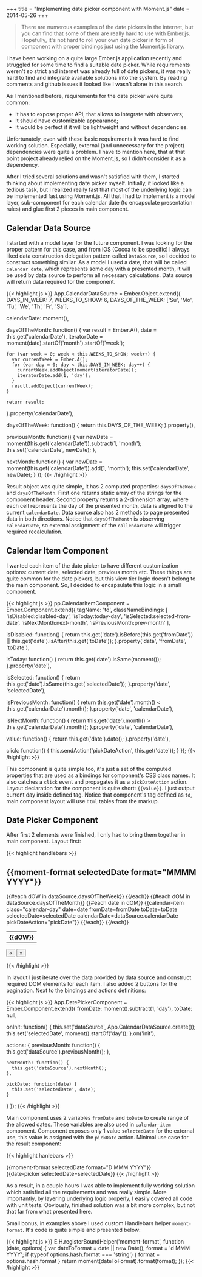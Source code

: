 +++
title = "Implementing date picker component with Moment.js"
date = 2014-05-26
+++

> There are numerous examples of the date pickers in the internet, but you can find that some of them are really hard to use with Ember.js. Hopefully, it's not hard to roll your own date picker in form of component with proper bindings just using the Moment.js library. 

I have been working on a quite large Ember.js application recently and struggled for some time to find a suitable date picker. While requirements weren't so strict and internet was already full of date pickers, it was really hard to find and integrate available solutions into the system. By reading comments and github issues it looked like I wasn't alone in this search.

As I mentioned before, requirements for the date picker were quite common:

- It has to expose proper API, that allows to integrate with observers;
- It should have customizable appearance;
- It would be perfect if it will be lightweight and without dependencies.

Unfortunately, even with these basic requirements it was hard to find working solution. Especially, external (and unnecessary for the project) dependencies were quite a problem. I have to mention here, that at that point project already relied on the Moment.js, so I didn't consider it as a dependency.

After I tried several solutions and wasn't satisfied with them, I started thinking about implementing date picker myself. Initially, it looked like a tedious task, but I realized really fast that most of the underlying logic can be implemented fast using Moment.js. All that I had to implement is a model layer, sub-component for each calendar date (to encapsulate presentation rules) and glue first 2 pieces in main component.

## Calendar Data Source

I started with a model layer for the future component. I was looking for the proper pattern for this case, and from iOS (Cocoa to be specific) I always liked data construction delegation pattern called `DataSource`, so I decided to construct something similar. As a model I used a date, that will be called `calendar date`, which represents some day with a presented month, it will be used by data source to perform all necessary calculations. Data source will return data required for the component.

{{< highlight js >}}
App.CalendarDataSource = Ember.Object.extend({
  DAYS_IN_WEEK:     7,
  WEEKS_TO_SHOW:    6,
  DAYS_OF_THE_WEEK: ['Su', 'Mo', 'Tu', 'We', 'Th', 'Fr', 'Sa'],

  calendarDate: moment(),

  daysOfTheMonth: function() {
    var result       = Ember.A(),
        date         = this.get('calendarDate'),
        iteratorDate = moment(date).startOf('month').startOf('week');

    for (var week = 0; week < this.WEEKS_TO_SHOW; week++) {
      var currentWeek = Ember.A();
      for (var day = 0; day < this.DAYS_IN_WEEK; day++) {
        currentWeek.addObject(moment(iteratorDate));
        iteratorDate.add(1, 'day');
      }
      result.addObject(currentWeek);
    }

    return result;
  }.property('calendarDate'),

  daysOfTheWeek: function() {
    return this.DAYS_OF_THE_WEEK;
  }.property(),

  previousMonth: function() {
    var newDate = moment(this.get('calendarDate')).subtract(1, 'month');
    this.set('calendarDate', newDate);
  },

  nextMonth: function() {
    var newDate = moment(this.get('calendarDate')).add(1, 'month');
    this.set('calendarDate', newDate);
  }
});
{{< /highlight >}}

Result object was quite simple, it has 2 computed properties: `daysOfTheWeek` and `daysOfTheMonth`. First one returns static array of the strings for the component header. Second property returns a 2-dimension array, where each cell represents the day of the presented month, data is aligned to the current `calendarDate`. Data source also has 2 methods to page presented data in both directions. Notice that `daysOfTheMonth` is observing `calendarDate`, so external assignment of the `callendarDate` will trigger required recalculation.

## Calendar Item Component

I wanted each item of the date picker to have different customization options: current date, selected date, previous month etc. These things are quite common for the date pickers, but this view tier logic doesn't belong to the main component. So, I decided to encapsulate this logic in a small component.

{{< highlight js >}}
pp.CalendarItemComponent = Ember.Component.extend({
  tagName: 'td',
  classNameBindings: [
    'isDisabled:disabled-day',
    'isToday:today-day',
    'isSelected:selected-from-date',
    'isNextMonth:next-month',
    'isPreviousMonth:prev-month'
  ],

  isDisabled: function() {
    return this.get('date').isBefore(this.get('fromDate')) ||
      this.get('date').isAfter(this.get('toDate'));
  }.property('data', 'fromDate', 'toDate'),

  isToday: function() {
    return this.get('date').isSame(moment());
  }.property('date'),

  isSelected: function() {
    return this.get('date').isSame(this.get('selectedDate'));
  }.property('date', 'selectedDate'),

  isPreviousMonth: function() {
    return this.get('date').month() < this.get('calendarDate').month();
  }.property('date', 'calendarDate'),

  isNextMonth: function() {
    return this.get('date').month() > this.get('calendarDate').month();
  }.property('date', 'calendarDate'),

  value: function() {
    return this.get('date').date();
  }.property('date'),

  click: function() {
    this.sendAction('pickDateAction', this.get('date'));
  }
});
{{< /highlight >}}

This component is quite simple too, it's just a set of the computed properties that are used as a bindings for component's CSS class names. It also catches a `click` event and propagates it as a `pickDateAction` action. Layout declaration for the component is quite short: `{{value}}`. I just output current day inside defined tag. Notice that component's tag defined as `td`, main component layout will use `html` tables from the markup.


## Date Picker Component

After first 2 elements were finished, I only had to bring them together in main component. Layout first:

{{< highlight handlebars >}}
<h2 class="calendar-month-heading">
  {{moment-format selectedDate format="MMMM YYYY"}}
</h2>
<table class="calendar-month">
  <thead>
    <tr>
      {{#each dOW in dataSource.daysOfTheWeek}}
      <th>{{dOW}}</th>
      {{/each}}
    </tr>
  </thead>
  <tbody>
    {{#each dOM in dataSource.daysOfTheMonth}}
    <tr>
      {{#each date in dOM}}
      {{calendar-item class="calendar-day"
        date=date
        fromDate=fromDate
        toDate=toDate
        selectedDate=selectedDate
        calendarDate=dataSource.calendarDate
        pickDateAction="pickDate"}}
      {{/each}}
    </tr>
    {{/each}}
  </tbody>
</table>
<button {{action 'previousMonth'}}>&laquo</button>
<button {{action 'nextMonth'}}>&raquo</button>

{{< /highlight >}}

In layout I just iterate over the data provided by data source and construct required DOM elements for each item. I also added 2 buttons for the pagination. Next to the bindings and actions definitions:

{{< highlight js >}}
App.DatePickerComponent = Ember.Component.extend({
  fromDate: moment().subtract(1, 'day'),
  toDate:   null,

  onInit: function() {
    this.set('dataSource', App.CalendarDataSource.create());
    this.set('selectedDate', moment().startOf('day'));
  }.on('init'),

  actions: {
    previousMonth: function() {
      this.get('dataSource').previousMonth();
    },

    nextMonth: function() {
      this.get('dataSource').nextMonth();
    },

    pickDate: function(date) {
      this.set('selectedDate', date);
    }
  }
});
{{< /highlight >}}

Main component uses 2 variables `fromDate` and `toDate` to create range of the allowed dates. These variables are also used in `calendar-item` component. Component exposes only 1 value `selectedDate` for the external use, this value is assigned with the `pickDate` action. Minimal use case for the result component:

{{< highlight hanlebars >}}
<div>{{moment-format selectedDate format="D MMM YYYY"}}</div>
{{date-picker selectedDate=selectedDate}}
{{< /highlight >}}

As a result, in a couple hours I was able to implement fully working solution which satisfied all the requirements and was really simple. More importantly, by layering underlying logic properly, I easily covered all code with unit tests. Obviously, finished solution was a bit more complex, but not that far from what presented here.

Small bonus, in examples above I used custom Handlebars helper `moment-format`. It's code is quite simple and presented below:

{{< highlight js >}}
E.H.registerBoundHelper('moment-format', function (date, options) {
  var dateToFormat = date || new Date(),
      format = 'd MMM YYYY';
  if (typeof options.hash.format === 'string') {
    format = options.hash.format
  }
  return moment(dateToFormat).format(format);
});
{{< /highlight >}}
